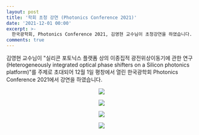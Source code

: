 ```yaml
---
layout: post
title: '학회 초청 강연 (Photonics Conference 2021)'
date: '2021-12-01 00:00'
excerpt: >-
  한국광학회, Photonics Conference 2021, 김영현 교수님이 초청강연을 하였습니다.  
comments: true
---
```

김영현 교수님이 "실리콘 포토닉스 플랫폼 상의 이종집적 광전위상이동기에 관한 연구(Heterogeneously integrated optical phase shifters 
on a Silicon photonics platform)"를 주제로 초대되어 12월 1일 평창에서 열린 한국광학회 Photonics Conference 2021에서 강연을 하였습니다. 


<p align="center"><img src="https://user-images.githubusercontent.com/32427749/147625756-a1a85147-fa60-40f3-8d45-c71c656e48af.png"></p>


<p align="center"><img src="https://user-images.githubusercontent.com/32427749/147625699-c6cf8957-4808-4c9f-8ffb-344250cfb713.png"></p>


<p align="center"><img src="https://user-images.githubusercontent.com/32427749/147625711-c6a674c9-ac09-4952-bbaa-0541a43803f9.png"></p>


<p align="center"><img src="https://user-images.githubusercontent.com/32427749/147625656-f292f93b-5a3f-447a-9dfa-c31aed33f26a.png"></p>

